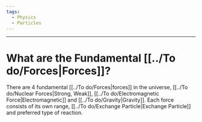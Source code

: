 ```yaml
---
tags:
  - Physics
  - Particles
---
```

---  
  
# What are the Fundamental [[../To do/Forces|Forces]]?  
  
There are 4 fundamental [[../To do/Forces|forces]] in the universe, [[../To do/Nuclear Forces|Strong, Weak]], [[../To do/Electromagnetic Force|Electromagnetic]] and [[../To do/Gravity|Gravity]]. Each force consists of its own range, [[../To do/Exchange Particle|Exchange Particle]] and preferred type of reaction.   
  
